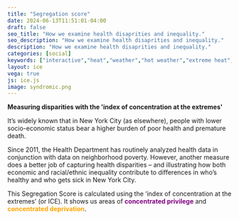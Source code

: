 ```yaml
---
title: "Segregation score"
date: 2024-06-13T11:51:01-04:00
draft: false
seo_title: "How we examine health disaprities and inequality."
seo_description: "How we examine health disaprities and inequality."
description: "How we examine health disaprities and inequality."
categories: [social]
keywords: ["interactive","heat","weather","hot weather","extreme heat","heat mortality","heat-related illness","emergency room","emergency department","ED visit"]
layout: ice
vega: true
js: ice.js 
image: syndromic.png
---
```


**Measuring disparities with the 'index of concentration at the extremes'**

It’s widely known that in New York City (as elsewhere), people with lower socio-economic status bear a higher burden of poor health and premature death.  

Since 2011, the Health Department has routinely analyzed health data in conjunction with data on neighborhood poverty. However, another measure does a better job of capturing health disparities – and illustrating how both economic and racial/ethnic inequality contribute to differences in who’s healthy and who gets sick in New York City. 

This Segregation Score is calculated using the ‘index of concentration at the extremes’ (or ICE). It shows us areas of <span style="font-weight:bold; color: purple">concentrated privilege</span> and <span style="font-weight:bold; color: orange">concentrated deprivation</span>.





